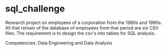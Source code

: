 # sql_challenge
Research project on employees of a corporation from the 1980s and 1990s. All that remain of the database of employees from that period are six CSV files. The requirement is 
to design the csv's into tables for SQL analysis.

Competencies:
Data Engineering and
Data Analysis

